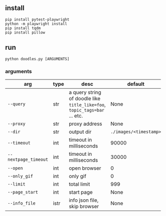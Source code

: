 ## install

```
pip install pytest-playwright
python -m playwright install
pip install tqdm
pip install pillow
```

## run

```
python doodles.py [ARGUMENTS]
```

### arguments

arg|type|desc|default|required
---|---|---|---|---
`--query`|str|a query string of doodle like `title_like=foo`, `topic_tags=bar` ... etc. |None|√
`--proxy`|str|proxy address|None|×
`--dir`|str|output dir|`./images/<timestamp>`|×
`--timeout`|int|timeout in milliseconds|90000|×
`--nextpage_timeout`|int|timeout in milliseconds|30000|×
`--open`|int|open browser|0|×
`--only_gif`|int|only gif|0|×
`--limit`|int|total limit|999|×
`--page_start`|int|start page|None|×
`--info_file`|istr|info json file, skip browser|None|×
